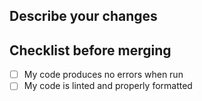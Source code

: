 ## Describe your changes

## Checklist before merging
- [ ] My code produces no errors when run
- [ ] My code is linted and properly formatted
